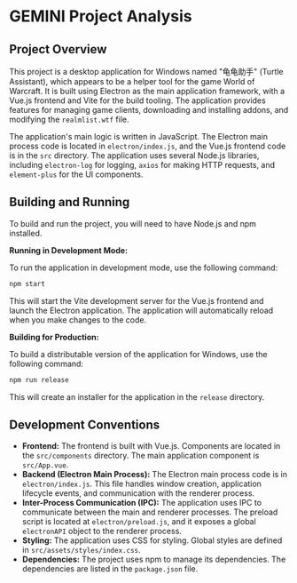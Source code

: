 # GEMINI Project Analysis

## Project Overview

This project is a desktop application for Windows named "龟龟助手" (Turtle Assistant), which appears to be a helper tool for the game World of Warcraft. It is built using Electron as the main application framework, with a Vue.js frontend and Vite for the build tooling. The application provides features for managing game clients, downloading and installing addons, and modifying the `realmlist.wtf` file.

The application's main logic is written in JavaScript. The Electron main process code is located in `electron/index.js`, and the Vue.js frontend code is in the `src` directory. The application uses several Node.js libraries, including `electron-log` for logging, `axios` for making HTTP requests, and `element-plus` for the UI components.

## Building and Running

To build and run the project, you will need to have Node.js and npm installed.

**Running in Development Mode:**

To run the application in development mode, use the following command:

```bash
npm start
```

This will start the Vite development server for the Vue.js frontend and launch the Electron application. The application will automatically reload when you make changes to the code.

**Building for Production:**

To build a distributable version of the application for Windows, use the following command:

```bash
npm run release
```

This will create an installer for the application in the `release` directory.

## Development Conventions

*   **Frontend:** The frontend is built with Vue.js. Components are located in the `src/components` directory. The main application component is `src/App.vue`.
*   **Backend (Electron Main Process):** The Electron main process code is in `electron/index.js`. This file handles window creation, application lifecycle events, and communication with the renderer process.
*   **Inter-Process Communication (IPC):** The application uses IPC to communicate between the main and renderer processes. The preload script is located at `electron/preload.js`, and it exposes a global `electronAPI` object to the renderer process.
*   **Styling:** The application uses CSS for styling. Global styles are defined in `src/assets/styles/index.css`.
*   **Dependencies:** The project uses npm to manage its dependencies. The dependencies are listed in the `package.json` file.
